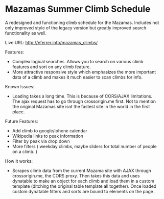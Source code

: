 Mazamas Summer Climb Schedule
=========
A redesigned and functioning climb schedule for the Mazamas. Includes not only improved style of the legacy version but greatly improved search functionality as well.  

Live URL: http://eferrer.info/mazamas_climbs/

Features:

* Complex logical searches. Allows you to search on various climb features and sort on any climb feature.
* More attractive responsive style which emphasizes the more important data of a climb and makes it much easier to scan climbs for info.

Known Issues:

* Loading takes a long time. This is because of CORS/AJAX limitations. The ajax request has to go through crossorigin.me first. Not to mention the original Mazamas site isnt the fastest site in the world in the first place. 

Future Features:
* Add climb to google/iphone calendar
* Wikipedia links to peak information
* Filter by peak via drop down
* More filters ( weekday climbs, maybe sliders for total number of people on a climb. )

How it works:
* Scrapes climb data from the current Mazama site with AJAX through crossorigin.me, the CORS proxy. Then takes this data and uses dynatable to make an object for each climb and load them in a custom template (ditching the original table template all together). Once loaded custom dynatable filters and sorts are bound to elements on the page .
